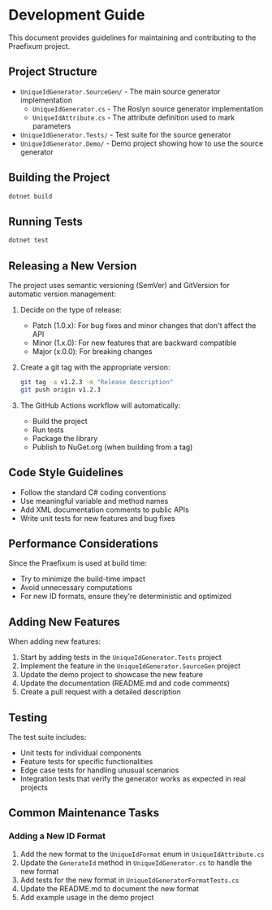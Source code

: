 # Development Guide

This document provides guidelines for maintaining and contributing to the Praefixum project.

## Project Structure

- `UniqueIdGenerator.SourceGen/` - The main source generator implementation
  - `UniqueIdGenerator.cs` - The Roslyn source generator implementation
  - `UniqueIdAttribute.cs` - The attribute definition used to mark parameters
- `UniqueIdGenerator.Tests/` - Test suite for the source generator
- `UniqueIdGenerator.Demo/` - Demo project showing how to use the source generator

## Building the Project

```bash
dotnet build
```

## Running Tests

```bash
dotnet test
```

## Releasing a New Version

The project uses semantic versioning (SemVer) and GitVersion for automatic version management:

1. Decide on the type of release:
   - Patch (1.0.x): For bug fixes and minor changes that don't affect the API
   - Minor (1.x.0): For new features that are backward compatible
   - Major (x.0.0): For breaking changes

2. Create a git tag with the appropriate version:
   ```bash
   git tag -a v1.2.3 -m "Release description"
   git push origin v1.2.3
   ```

3. The GitHub Actions workflow will automatically:
   - Build the project
   - Run tests
   - Package the library
   - Publish to NuGet.org (when building from a tag)

## Code Style Guidelines

- Follow the standard C# coding conventions
- Use meaningful variable and method names
- Add XML documentation comments to public APIs
- Write unit tests for new features and bug fixes

## Performance Considerations

Since the Praefixum is used at build time:

- Try to minimize the build-time impact
- Avoid unnecessary computations
- For new ID formats, ensure they're deterministic and optimized

## Adding New Features

When adding new features:

1. Start by adding tests in the `UniqueIdGenerator.Tests` project
2. Implement the feature in the `UniqueIdGenerator.SourceGen` project
3. Update the demo project to showcase the new feature
4. Update the documentation (README.md and code comments)
5. Create a pull request with a detailed description

## Testing

The test suite includes:

- Unit tests for individual components
- Feature tests for specific functionalities
- Edge case tests for handling unusual scenarios
- Integration tests that verify the generator works as expected in real projects

## Common Maintenance Tasks

### Adding a New ID Format

1. Add the new format to the `UniqueIdFormat` enum in `UniqueIdAttribute.cs`
2. Update the `GenerateId` method in `UniqueIdGenerator.cs` to handle the new format
3. Add tests for the new format in `UniqueIdGeneratorFormatTests.cs`
4. Update the README.md to document the new format
5. Add example usage in the demo project
